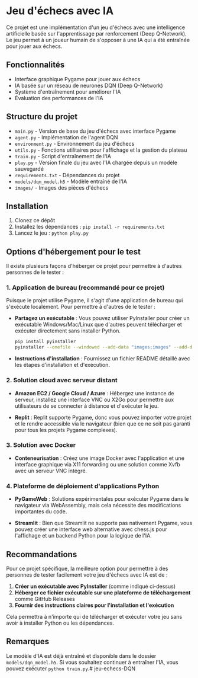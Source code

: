 # Jeu d'échecs avec IA

Ce projet est une implémentation d'un jeu d'échecs avec une intelligence artificielle basée sur l'apprentissage par renforcement (Deep Q-Network). Le jeu permet à un joueur humain de s'opposer à une IA qui a été entraînée pour jouer aux échecs.

## Fonctionnalités

- Interface graphique Pygame pour jouer aux échecs
- IA basée sur un réseau de neurones DQN (Deep Q-Network)
- Système d'entraînement pour améliorer l'IA
- Évaluation des performances de l'IA

## Structure du projet

- `main.py` - Version de base du jeu d'échecs avec interface Pygame
- `agent.py` - Implémentation de l'agent DQN
- `environment.py` - Environnement du jeu d'échecs
- `utils.py` - Fonctions utilitaires pour l'affichage et la gestion du plateau
- `train.py` - Script d'entraînement de l'IA
- `play.py` - Version finale du jeu avec l'IA chargée depuis un modèle sauvegardé
- `requirements.txt` - Dépendances du projet
- `models/dqn_model.h5` - Modèle entraîné de l'IA
- `images/` - Images des pièces d'échecs

## Installation

1. Clonez ce dépôt
2. Installez les dépendances : `pip install -r requirements.txt`
3. Lancez le jeu : `python play.py`

## Options d'hébergement pour le test

Il existe plusieurs façons d'héberger ce projet pour permettre à d'autres personnes de le tester :

### 1. Application de bureau (recommandé pour ce projet)

Puisque le projet utilise Pygame, il s'agit d'une application de bureau qui s'exécute localement. Pour permettre à d'autres de le tester :

- **Partagez un exécutable** : Vous pouvez utiliser PyInstaller pour créer un exécutable Windows/Mac/Linux que d'autres peuvent télécharger et exécuter directement sans installer Python.

  ```bash
  pip install pyinstaller
  pyinstaller --onefile --windowed --add-data "images;images" --add-data "models;models" play.py
  ```

- **Instructions d'installation** : Fournissez un fichier README détaillé avec les étapes d'installation et d'exécution.

### 2. Solution cloud avec serveur distant

- **Amazon EC2 / Google Cloud / Azure** : Hébergez une instance de serveur, installez une interface VNC ou X2Go pour permettre aux utilisateurs de se connecter à distance et d'exécuter le jeu.

- **Replit** : Replit supporte Pygame, donc vous pouvez importer votre projet et le rendre accessible via le navigateur (bien que ce ne soit pas garanti pour tous les projets Pygame complexes).

### 3. Solution avec Docker

- **Conteneurisation** : Créez une image Docker avec l'application et une interface graphique via X11 forwarding ou une solution comme Xvfb avec un serveur VNC intégré.

### 4. Plateforme de déploiement d'applications Python

- **PyGameWeb** : Solutions expérimentales pour exécuter Pygame dans le navigateur via WebAssembly, mais cela nécessite des modifications importantes du code.

- **Streamlit** : Bien que Streamlit ne supporte pas nativement Pygame, vous pouvez créer une interface web alternative avec chess.js pour l'affichage et un backend Python pour la logique de l'IA.

## Recommandations

Pour ce projet spécifique, la meilleure option pour permettre à des personnes de tester facilement votre jeu d'échecs avec IA est de :

1. **Créer un exécutable avec PyInstaller** (comme indiqué ci-dessus)
2. **Héberger ce fichier exécutable sur une plateforme de téléchargement** comme GitHub Releases
3. **Fournir des instructions claires pour l'installation et l'exécution**

Cela permettra à n'importe qui de télécharger et exécuter votre jeu sans avoir à installer Python ou les dépendances.

## Remarques

Le modèle d'IA est déjà entraîné et disponible dans le dossier `models/dqn_model.h5`. Si vous souhaitez continuer à entraîner l'IA, vous pouvez exécuter `python train.py`.#   j e u - e c h e c s - D Q N  
 